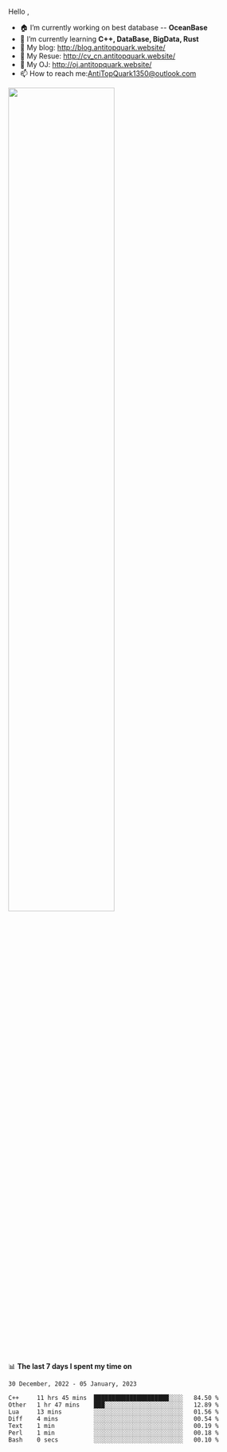 
Hello , 

- 🏠 I’m currently working on best database -- **OceanBase**
- 🌱 I’m currently learning **C++, DataBase, BigData, Rust**
- 🔭 My blog:   http://blog.antitopquark.website/ 
- 👦 My Resue:  http://cv_cn.antitopquark.website/
- 🚉 My OJ:     http://oj.antitopquark.website/
- 📫 How to reach me:AntiTopQuark1350@outlook.com


<img width="65%" src="https://github-readme-stats.vercel.app/api?username=AntiTopQuark&show_icons=true&count_private=true&hide=prs&theme=default_repocard">


📊 **The last 7 days I spent my time on** 

<!--START_SECTION:waka-->
```text
30 December, 2022 - 05 January, 2023

C++     11 hrs 45 mins  █████████████████████░░░░   84.50 % 
Other   1 hr 47 mins    ███░░░░░░░░░░░░░░░░░░░░░░   12.89 % 
Lua     13 mins         ░░░░░░░░░░░░░░░░░░░░░░░░░   01.56 % 
Diff    4 mins          ░░░░░░░░░░░░░░░░░░░░░░░░░   00.54 % 
Text    1 min           ░░░░░░░░░░░░░░░░░░░░░░░░░   00.19 % 
Perl    1 min           ░░░░░░░░░░░░░░░░░░░░░░░░░   00.18 % 
Bash    0 secs          ░░░░░░░░░░░░░░░░░░░░░░░░░   00.10 %
```
<!--END_SECTION:waka-->


